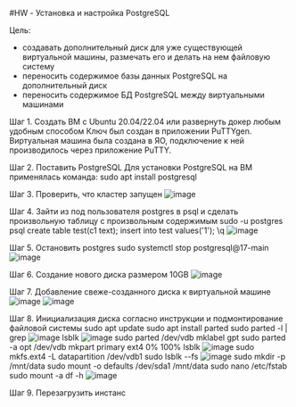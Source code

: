 #HW - Установка и настройка PostgreSQL

Цель:
- создавать дополнительный диск для уже существующей виртуальной машины, размечать его и делать на нем файловую систему
- переносить содержимое базы данных PostgreSQL на дополнительный диск
- переносить содержимое БД PostgreSQL между виртуальными машинами

Шаг 1. Создать ВМ с Ubuntu 20.04/22.04 или развернуть докер любым удобным способом
Ключ был создан в приложении PuTTYgen. Виртуальная машина была создана в ЯО, подключение к ней производилось через приложение PuTTY.

Шаг 2. Поставить PostgreSQL 
Для установки PostgreSQL на ВМ применялась команда: sudo apt install postgresql

Шаг 3. Проверить, что кластер запущен
![image](https://github.com/user-attachments/assets/3423884b-814b-46ef-9dc8-8c8522d8d152)

Шаг 4. Зайти из под пользователя postgres в psql и сделать произвольную таблицу с произвольным содержимым
  sudo -u postgres psql
  create table test(c1 text);
  insert into test values('1');
  \q
![image](https://github.com/user-attachments/assets/c689c6c3-bc16-484d-946a-4f4eab2f6bf9)

Шаг 5. Остановить postgres
 sudo systemctl stop postgresql@17-main
![image](https://github.com/user-attachments/assets/83dec9a3-25aa-40a4-89a6-eeb428ff5bdb)

Шаг 6. Создание нового диска размером 10GB
![image](https://github.com/user-attachments/assets/c9178a32-79f0-456c-89fd-0dfc89417f50)

Шаг 7. Добавление свеже-созданного диска к виртуальной машине
![image](https://github.com/user-attachments/assets/d07c056a-5e88-420e-b9d1-44a65c3d3465)
![image](https://github.com/user-attachments/assets/1ca04ef9-a305-4db5-95f9-eacf48d5be78)

Шаг 8. Инициализация диска согласно инструкции и подмонтирование файловой системы
  sudo apt update
  sudo apt install parted
  sudo parted -l | grep
![image](https://github.com/user-attachments/assets/f2a104dd-c2ca-4149-b76a-9246bd69c005)
  lsblk
![image](https://github.com/user-attachments/assets/48ca397a-2383-41c6-9cd1-2fd0ea1927a5)
  sudo parted /dev/vdb mklabel gpt
  sudo parted -a opt /dev/vdb mkpart primary ext4 0% 100%
  lsblk
![image](https://github.com/user-attachments/assets/97a52357-864c-4916-b148-7dd0b42e3dfe)
  sudo mkfs.ext4 -L datapartition /dev/vdb1
  sudo lsblk --fs
![image](https://github.com/user-attachments/assets/6c6714df-4038-4fad-9c05-4df573eccf54)
  sudo mkdir -p /mnt/data
  sudo mount -o defaults /dev/sda1 /mnt/data
  sudo nano /etc/fstab
  sudo mount -a
  df -h
![image](https://github.com/user-attachments/assets/4779af8a-9b82-4b4e-9833-80a2950a5dae)

Шаг 9. Перезагрузить инстанс
